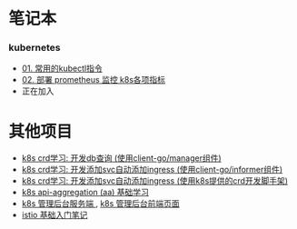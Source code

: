 # 笔记本

### kubernetes

* <a href="post/01.ctl-log/readme.md" target="_blank"> 01. 常用的kubectl指令 </a>
* <a href="post/01.prometheus-monitor/prometheus 监控 k8s.md" target="_blank"> 02. 部署 prometheus 监控 k8s各项指标 </a>
* 正在加入

# 其他项目

* <a href="https://github.com/boyfoo/crd-dbcore" target="_blank"> k8s crd学习: 开发db查询 (使用client-go/manager组件)  </a>
* <a href="https://github.com/boyfoo/k8s-addingress-with-informer" target="_blank"> k8s crd学习: 开发添加svc自动添加ingress (使用client-go/informer组件)  </a>
* <a href="https://github.com/boyfoo/k8s-addingress-with-crd" target="_blank"> k8s crd学习: 开发添加svc自动添加ingress (使用k8s提供的crd开发脚手架)  </a>
* <a href="https://github.com/boyfoo/k8s-aa-basis" target="_blank"> k8s api-aggregation (aa) 基础学习 </a>
* <a href="https://github.com/boyfoo/k8s-system-service" target="_blank"> k8s 管理后台服务端 </a> , <a href="https://github.com/boyfoo/k8s-system-web" target="_blank"> k8s 管理后台前端页面 </a> 
* <a href="https://github.com/boyfoo/istio-started" target="_blank"> istio 基础入门笔记 </a>